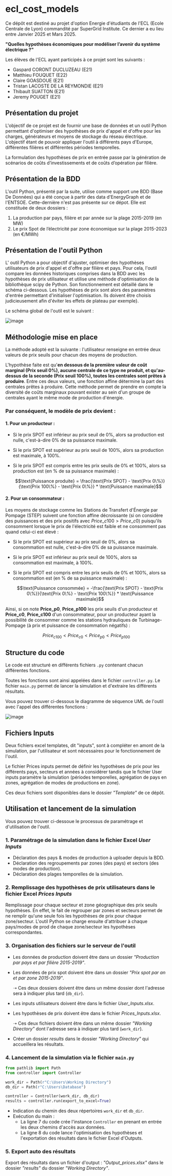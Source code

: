 # ecl_cost_models 

Ce dépôt est destiné au projet d'option Energie d'étudiants de l'ECL (Ecole Centrale de Lyon) commandité par SuperGrid Institute. Ce dernier a eu lieu entre Janvier 2025 et Mars 2025.

**"Quelles hypothèses économiques pour modéliser l’avenir du système électrique ?"**

Les élèves de l'ECL ayant participés à ce projet sont les suivants :
- Gaspard CORONT DUCLUZEAU (E21)
- Matthieu FOUQUET (E22)
- Claire GOASDOUE (E21)
- Tristan LACOSTE DE LA REYMONDIE (E21)
- Thibault SUATTON (E21)
- Jeremy POUGET (E21)

## Présentation du projet

L'objectif de ce projet est de fournir une base de données et un outil Python permettant d'optimiser des hypothèses de prix d'appel et d'offre pour les charges, générateurs et moyens de stockage du réseau électrique. L'objectif étant de pouvoir appliquer l'outil à différents pays d'Europe, différentes filières et différentes périodes temporelles.

La formulation des hypothèses de prix en entrée passe par la génération de scénarios de coûts d’investissements et de coûts d’opération par filière.

## Présentation de la BDD 
L'outil Python, présenté par la suite, utilise comme support une BDD (Base De Données) qui a été conçue à partir des data d'EnergyGraph et de l'ENTSOE. 
Cette-dernière n'est pas présente sur ce dépot.
Elle est constituée de deux dossiers :
1. La production par pays, filière et par année sur la plage 2015-2019 (en MW)
2. Le prix Spot de l’électricité par zone économique sur la plage 2015-2023 (en €/MWh)

## Présentation de l'outil Python

L' outil Python a pour objectif d'ajuster, optimiser des hypothèses utilisateurs de prix d'appel et d'offre par filière et pays. Pour cela, l'outil compare les données historiques comprises dans la BDD avec les hypothèses de prix utilisateur et utilise une méthode d'optimisation de la bibliothèque scipy de Python. Son fonctionnement est détaillé dans le schéma ci-dessous. Les hypothèses de prix sont alors des paramètres d'entrée permettant d'initialiser l'optimisation. Ils doivent être choisis judicieusement afin d'éviter les effets de plateau par exemple}.

Le schéma global de l'outil est le suivant : 

![image](https://github.com/user-attachments/assets/3749f81b-47e5-42ac-806a-31ee001efd3d)

## Méthodologie mise en place 
La méthode adopté est la suivante : l'utilisateur renseigne en entrée deux valeurs de prix seuils pour chacun des moyens de production.

L'hypothèse faite est qu'**en dessous de la première valeur de coût marginal (Prix seuil 0%), aucune centrale de ce type ne produit, et qu'au-dessus de la seconde (Prix seuil 100%), toutes les centrales sont prêtes à produire**. Entre ces deux valeurs, une fonction affine détermine la part des centrales prêtes à produire. Cette méthode permet de prendre en compte la diversité de coûts marginaux pouvant exister au sein d'un groupe de centrales ayant le même mode de production d'énergie.

### Par conséquent, le modèle de prix devient :

#### 1. Pour un producteur :
- Si le prix SPOT est inférieur au prix seuil de 0%, alors sa production est nulle, c'est-à-dire 0% de sa puissance maximale.
- Si le prix SPOT est supérieur au prix seuil de 100%, alors sa production est maximale, à 100%.
- Si le prix SPOT est compris entre les prix seuils de 0% et 100%, alors sa production est (en % de sa puissance maximale) :
  
  $$\text{Puissance produite} = \frac{\text{Prix SPOT} - \text{Prix 0\%}}{\text{Prix 100\%} - \text{Prix 0\%}} * \text{Puissance maximale}$$

#### 2. Pour un consommateur :
Les moyens de stockage comme les Stations de Transfert d'Énergie par Pompage (STEP) suivent une fonction affine décroissante (si on considère des puissances et des prix positifs avec $Price\_c100 > Price\_c0$) puisqu'ils consomment lorsque le prix de l'électricité est faible et ne consomment pas quand celui-ci est élevé :

- Si le prix SPOT est supérieur au prix seuil de 0%, alors sa consommation est nulle, c'est-à-dire 0% de sa puissance maximale.
- Si le prix SPOT est inférieur au prix seuil de 100%, alors sa consommation est maximale, à 100%.
- Si le prix SPOT est compris entre les prix seuils de 0% et 100%, alors sa consommation est (en % de sa puissance maximale) :
  
  $$\text{Puissance consommée} = -\frac{\text{Prix SPOT} - \text{Prix 0\%}}{\text{Prix 0\%} - \text{Prix 100\%}} * \text{Puissance maximale}$$

Ainsi, si on note **Price_p0**, **Price_p100** les prix seuils d'un producteur et **Price_c0**, **Price_c100** d'un consommateur, pour un producteur ayant la possibilité de consommer comme les stations hydrauliques de Turbinage-Pompage (à prix et puissance de consommation négatifs) :

$$Price_{c100} < Price_{c0} < Price_{p0} < Price_{p100}$$

## Structure du code 

Le code est structuré en différents fichiers `.py` contenant chacun différentes fonctions.

Toutes les fonctions sont ainsi appelées dans le fichier `controller.py`.
Le fichier `main.py` permet de lancer la simulation et d'extraire les différents résultats.

Vous pouvez trouver ci-dessous le diagramme de séquence UML de l'outil avec l'appel des différentes fonctions :

![image](https://github.com/user-attachments/assets/836a9acd-a278-4b6b-ba60-5a86f4f66ea8)

## Fichiers Inputs 

Deux fichiers excel templates, dit "inputs", sont à compléter en amont de la simulation, par l'utilisateur et sont nécessaires pour le fonctionnement de l'outil.

Le fichier Prices inputs permet de définir les hypothèses de prix pour les différents pays, secteurs et années à considérer tandis que le fichier User inputs paramètre la simulation (périodes temporelles, agrégation de pays en zones, agrégation de modes de productions en zone).

Ces deux fichiers sont disponibles dans le dossier *"Template"* de ce dépôt.

## Utilisation et lancement de la simulation 

Vous pouvez trouver ci-dessoue le processus de paramétrage et d'utilisation de l'outil.

### 1. Paramétrage de la simulation dans le fichier Excel *User Inputs*
- Déclaration des pays & modes de production à uploader depuis la BDD.
- Déclaration des regroupements par zones (des pays) et sectors (des modes de production).
- Déclaration des plages temporelles de la simulation.

### 2. Remplissage des hypothèses de prix utilisateurs dans le fichier Excel *Prices Inputs*
Remplissage pour chaque secteur et zone géographique des prix seuils hypothèses. En effet, le fait de regrouper par zones et secteurs permet de ne remplir qu'une seule fois les hypothèses de prix pour chaque zone/secteur. L'outil Python se charge ensuite d'attribuer à chaque pays/modes de prod de chaque zone/secteur les hypothèses correspondantes.

### 3. Organisation des fichiers sur le serveur de l'outil
- Les données de production doivent être dans un dossier *"Production par pays et par filière 2015-2019"*.
- Les données de prix spot doivent être dans un dossier *"Prix spot par an et par zone 2015-2019"*.
  
  ➝ Ces deux dossiers doivent être dans un même dossier dont l'adresse sera à indiquer plus tard (`db_dir`).
  
- Les inputs utilisateurs doivent être dans le fichier *User_Inputs.xlsx*.
- Les hypothèses de prix doivent être dans le fichier *Prices_Inputs.xlsx*.
  
  ➝ Ces deux fichiers doivent être dans un même dossier *"Working Directory"* dont l'adresse sera à indiquer plus tard (`work_dir`).
  
- Créer un dossier *results* dans le dossier *"Working Directory"* qui accueillera les résultats.

### 4. Lancement de la simulation via le fichier `main.py`

```python
from pathlib import Path
from controller import Controller

work_dir = Path(r"C:\Users\Working Directory")
db_dir = Path(r"C:\Users\Database")

controller = Controller(work_dir, db_dir)
results = controller.run(export_to_excel=True)
```

- Indication du chemin des deux répertoires `work_dir` et `db_dir`.
- Exécution du main :
    - La ligne 7 du code crée l'instance `Controller` en prenant en entrée les deux chemins d'accès aux données.
    - La ligne 8 du code lance l'optimisation des hypothèses et l'exportation des résultats dans le fichier Excel d'Outputs.

### 5. Export auto des résultats
Export des résultats dans un fichier d'output : *"Output_prices.xlsx"* dans le dossier *"results"* du dossier *"Working Directory"*.
